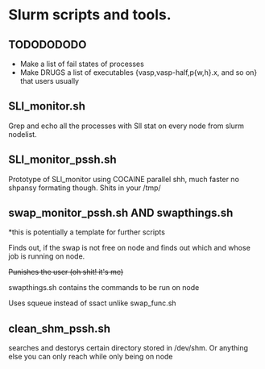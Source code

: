# Slurm scripts and tools.

## TODODODODO

* Make a list of fail states of processes
* Make DRUGS a list of executables {vasp,vasp-half,p{w,h}.x, and so on} that users usually 

## SLl_monitor.sh

Grep and echo all the processes with Sll stat on every node from slurm nodelist.

## SLl_monitor_pssh.sh

Prototype of SLl_monitor using COCAINE parallel shh, much faster no shpansy formating though.
Shits in your /tmp/

## swap_monitor_pssh.sh AND swapthings.sh
*this is potentially a template for further scripts

Finds out, if the swap is not free on node
and finds out which and whose job is running
on node.

~~Punishes the user (oh shit! it's me)~~

swapthings.sh contains the commands to be run
on node

Uses squeue instead of ssact unlike swap_func.sh 

## clean_shm_pssh.sh

searches and destorys certain directory stored in
/dev/shm. Or anything else you can only reach
while only being on node
